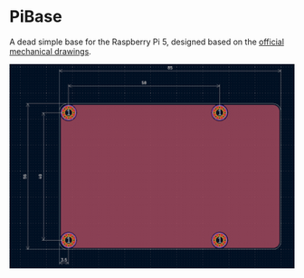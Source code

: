 # PiBase
A dead simple base for the Raspberry Pi 5, designed based on the [official mechanical drawings](https://datasheets.raspberrypi.com/rpi5/raspberry-pi-5-mechanical-drawing.pdf).


![pcb image](/pibase/pic/pcb.png "Title")
